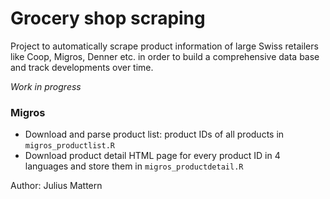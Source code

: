 # Grocery shop scraping

Project to automatically scrape product information of large Swiss retailers like Coop, Migros, Denner etc. in order to build a comprehensive data base and track developments over time. 

*Work in progress*

### Migros
- Download and parse product list: product IDs of all products in `migros_productlist.R`
- Download product detail HTML page for every product ID in 4 languages and store them in `migros_productdetail.R`

Author: Julius Mattern
